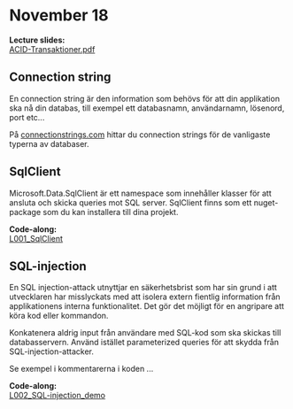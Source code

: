 # November 18

**Lecture slides:**  
[ACID-Transaktioner.pdf](https://github.com/everyloop/NET24-Databases/blob/master/Resources/ACID-Transaktioner.pdf)

## Connection string

En connection string är den information som behövs för att din applikation ska nå din databas, till exempel ett databasnamn, användarnamn, lösenord, port etc...

På [connectionstrings.com](https://www.connectionstrings.com/) hittar du connection strings för de vanligaste typerna av databaser.

## SqlClient

Microsoft.Data.SqlClient är ett namespace som innehåller klasser för att ansluta och skicka queries mot SQL server. SqlClient finns som ett nuget-package som du kan installera till dina projekt.

**Code-along:**  
[L001_SqlClient](https://github.com/everyloop/NET24-Databases/blob/master/Code-along/L001_SqlClient/Program.cs)

## SQL-injection

En SQL injection-attack utnyttjar en säkerhetsbrist som har sin grund i att utvecklaren har misslyckats med att isolera extern fientlig information från applikationens interna funktionalitet. Det gör det möjligt för en angripare att köra kod eller kommandon.

Konkatenera aldrig input från användare med SQL-kod som ska skickas till databasservern. Använd istället parameterized queries för att skydda från SQL-injection-attacker.

Se exempel i kommentarerna i koden ...

**Code-along:**  
[L002_SQL-injection_demo](https://github.com/everyloop/NET24-Databases/blob/master/Code-along/L002_SQL-injection_demo/Program.cs)